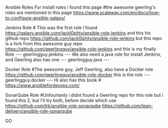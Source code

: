 Ansible Roles
  For install roles i found this page
  #the awesome geerling's roles are mentioned in this page
  https://www.scaleway.com/en/docs/how-to-configure-ansible-galaxy/

  Jenkins Role
      # This was the first role I found
      https://galaxy.ansible.com/jackl0phty/ansible-role-jenkins
      and this his github repo
      https://github.com/jackl0phty/ansible-role-jenkins
      but this repo is a fork from this awesome guy repo
      https://github.com/geerlingguy/ansible-role-jenkins
      and this is my finally Role
     --- geerlingguy.jenkins ---
      We also need a java role for install Jenkins, and Geerling also has one
      --- geerlingguy.java ---
  
  Docker Role
      #The awesome guy, Jeff Geerling, also have a Docker role
      https://github.com/geerlingguy/ansible-role-docker
      this is the role
      --- geerlingguy.docker ---
      Hi also has this book
      # https://www.ansiblefordevops.com/
      
  SonarQube Role
      #Unfourtanly i didnt found a Geerling repo for this role
      but i found this 2, but I'll try both, before decide which use
      https://github.com/lrk/ansible-role-sonarqube
      https://github.com/lean-delivery/ansible-role-sonarqube
      
      
 GO
    

  

